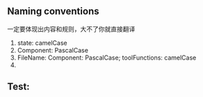 ## Naming conventions

一定要体现出内容和规则，大不了你就直接翻译

1. state: camelCase
2. Component: PascalCase
3. FileName: Component: PascalCase; toolFunctions: camelCase
4.

## Test:
